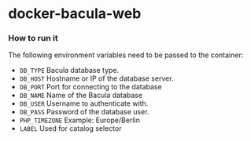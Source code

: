 # docker-bacula-web

### How to run it

The following environment variables need to be passed to the container:

* `DB_TYPE` Bacula database type.
* `DB_HOST` Hostname or IP of the database server.
* `DB_PORT` Port for connecting to the database
* `DB_NAME` Name of the Bacula database
* `DB_USER` Username to authenticate with.
* `DB_PASS` Password of the database user.
* `PHP_TIMEZONE` Example: Europe/Berlin
* `LABEL` Used for catalog selector
